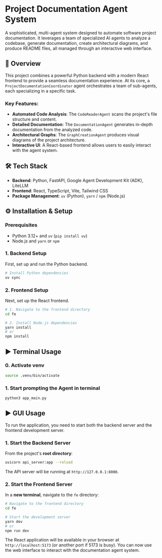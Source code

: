 # Project Documentation Agent System

A sophisticated, multi-agent system designed to automate software project documentation. It leverages a team of specialized AI agents to analyze a codebase, generate documentation, create architectural diagrams, and produce README files, all managed through an interactive web interface.

## 🚀 Overview

This project combines a powerful Python backend with a modern React frontend to provide a seamless documentation experience. At its core, a `ProjectDocumentationCoordinator` agent orchestrates a team of sub-agents, each specializing in a specific task.

### Key Features:
-   **Automated Code Analysis**: The `CodeReaderAgent` scans the project's file structure and content.
-   **Detailed Documentation**: The `DocumentationAgent` generates in-depth documentation from the analyzed code.
-   **Architectural Graphs**: The `GraphCreationAgent` produces visual diagrams of the project architecture.
-   **Interactive UI**: A React-based frontend allows users to easily interact with the agent system.

## 🛠️ Tech Stack

-   **Backend**: Python, FastAPI, Google Agent Development Kit (ADK), LiteLLM
-   **Frontend**: React, TypeScript, Vite, Tailwind CSS
-   **Package Management**: `uv` (Python), `yarn` / `npm` (Node.js)

## ⚙️ Installation & Setup

### Prerequisites
-   Python 3.12+ and `uv` (`pip install uv`)
-   Node.js and `yarn` or `npm`

### 1. Backend Setup

First, set up and run the Python backend.

```bash
# Install Python dependencies
uv sync
```

### 2. Frontend Setup

Next, set up the React frontend.

```bash
# 1. Navigate to the frontend directory
cd fe

# 2. Install Node.js dependencies
yarn install
# or
npm install
```

## ▶️ Terminal Usage


### 0. Activate venv

```bash
source .venv/bin/activate
```

### 1. Start prompting the Agent in terminal

```bash
python3 app_main.py
```

## ▶️ GUI Usage

To run the application, you need to start both the backend server and the frontend development server.

### 1. Start the Backend Server

From the project's **root directory**:

```bash
uvicorn api_server:app --reload
```
The API server will be running at `http://127.0.0.1:8000`.

### 2. Start the Frontend Server

In a **new terminal**, navigate to the `fe` directory:

```bash
# Navigate to the frontend directory
cd fe

# Start the development server
yarn dev
# or
npm run dev
```

The React application will be available in your browser at `http://localhost:5173` (or another port if 5173 is busy). You can now use the web interface to interact with the documentation agent system.
